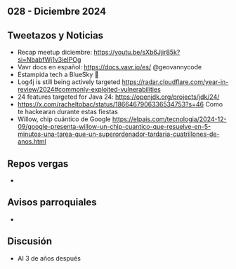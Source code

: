 028 - Diciembre 2024
--

## Tweetazos y Noticias
* Recap meetup diciembre: https://youtu.be/sXb6Jjir85k?si=NbabfWj1v3ieIPOg
* Vavr docs en español: https://docs.vavr.io/es/ @geovannycode
* Estampida tech a BlueSky 🦋
* Log4j is still being actively targeted https://radar.cloudflare.com/year-in-review/2024#commonly-exploited-vulnerabilities
* 24 features targeted for Java 24: https://openjdk.org/projects/jdk/24/
* https://x.com/racheltobac/status/1866467906336534753?s=46 Como te hackearan durante estas fiestas
* Willow, chip cuántico de Google https://elpais.com/tecnologia/2024-12-09/google-presenta-willow-un-chip-cuantico-que-resuelve-en-5-minutos-una-tarea-que-un-superordenador-tardaria-cuatrillones-de-anos.html

## Repos vergas
* 
 
## Avisos parroquiales

* 

## Discusión
* AI 3 de años después 
